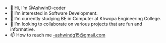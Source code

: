 - 👋 Hi, I’m @AshwinD-coder
- 👀 I’m interested in Software Development.
- 🌱 I’m currently studying BE in Computer at Khwopa Engineering College.
- 💞️ I’m looking to collaborate on various projects that are fun and informative.
- 📫 How to reach me -ashwindg15@gmail.com

<!---
AshwinD-coder/AshwinD-coder is a ✨ special ✨ repository because its `README.md` (this file) appears on your GitHub profile.
You can click the Preview link to take a look at your changes.
--->
